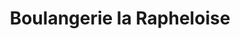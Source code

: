 ---
title: "Boulangerie la Rapheloise"
url: /raphele-les-arles/boulangerie-la-rapheloise/
shop: boulangerie
---